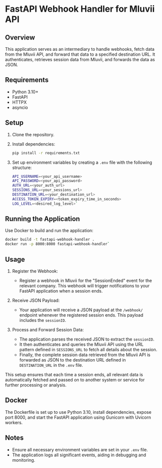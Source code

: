 FastAPI Webhook Handler for Mluvii API
======================================

Overview
--------

This application serves as an intermediary to handle webhooks, fetch data from the Mluvii API, and forward that data to a specified destination URL. It authenticates, retrieves session data from Mluvii, and forwards the data as JSON.

Requirements
------------

-   Python 3.10+
-   FastAPI
-   HTTPX
-   asyncio

Setup
-----

1.  Clone the repository.

2.  Install dependencies:
    ```bash
    pip install -r requirements.txt
    ```

3.  Set up environment variables by creating a `.env` file with the following structure:

    ```bash
    API_USERNAME=<your_api_username>
    API_PASSWORD=<your_api_password>
    AUTH_URL=<your_auth_url>
    SESSIONS_URL=<your_sessions_url>
    DESTINATION_URL=<your_destination_url>
    ACCESS_TOKEN_EXPIRY=<token_expiry_time_in_seconds>
    LOG_LEVEL=<desired_log_level>`
    ```

Running the Application
-----------------------

Use Docker to build and run the application:

```bash
docker build -t fastapi-webhook-handler .
docker run -p 8000:8000 fastapi-webhook-handler`
```
Usage
-----

1.  Register the Webhook:

    -   Register a webhook in Mluvii for the "SessionEnded" event for the relevant company. This webhook will trigger notifications to your FastAPI application when a session ends.
2.  Receive JSON Payload:

    -   Your application will receive a JSON payload at the `/webhook/` endpoint whenever the registered session ends. This payload includes the `sessionID`.
3.  Process and Forward Session Data:

    -   The application parses the received JSON to extract the `sessionID`.
    -   It then authenticates and queries the Mluvii API using the URL pattern defined in `SESSIONS_URL` to fetch all details about the session.
    -   Finally, the complete session data retrieved from the Mluvii API is forwarded as JSON to the destination URL defined in `DESTINATION_URL` in the `.env` file.

This setup ensures that each time a session ends, all relevant data is automatically fetched and passed on to another system or service for further processing or analysis.

Docker
------

The Dockerfile is set up to use Python 3.10, install dependencies, expose port 8000, and start the FastAPI application using Gunicorn with Uvicorn workers.

Notes
-----

-   Ensure all necessary environment variables are set in your `.env` file.
-   The application logs all significant events, aiding in debugging and monitoring.